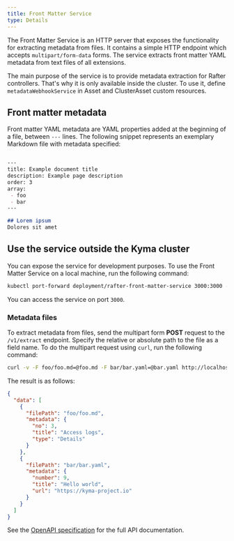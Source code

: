 ```yaml
---
title: Front Matter Service
type: Details
---
```


The Front Matter Service is an HTTP server that exposes the functionality for extracting metadata from files. It contains a simple HTTP endpoint which accepts `multipart/form-data` forms. The service extracts front matter YAML metadata from text files of all extensions.

The main purpose of the service is to provide metadata extraction for Rafter controllers. That's why it is only available inside the cluster. To use it, define `metadataWebhookService` in Asset and ClusterAsset custom resources.

## Front matter metadata

Front matter YAML metadata are YAML properties added at the beginning of a file, between `---` lines. The following snippet represents an exemplary Markdown file with metadata specified:

```markdown

---
title: Example document title
description: Example page description
order: 3
array:
 - foo
 - bar
---

## Lorem ipsum
Dolores sit amet

```

## Use the service outside the Kyma cluster

You can expose the service for development purposes. To use the Front Matter Service on a local machine, run the following command:

```bash
kubectl port-forward deployment/rafter-front-matter-service 3000:3000 -n kyma-system
```

You can access the service on port `3000`.

### Metadata files

To extract metadata from files, send the multipart form **POST** request to the `/v1/extract` endpoint. Specify the relative or absolute path to the file as a field name.
To do the multipart request using `curl`, run the following command:

```bash
curl -v -F foo/foo.md=@foo.md -F bar/bar.yaml=@bar.yaml http://localhost:3000/v1/extract
```

The result is as follows:

```json
{
  "data": [
    {
      "filePath": "foo/foo.md",
      "metadata": {
        "no": 3,
        "title": "Access logs",
        "type": "Details"
      }
    },
    {
      "filePath": "bar/bar.yaml",
      "metadata": {
        "number": 9,
        "title": "Hello world",
        "url": "https://kyma-project.io"
      }
    }
  ]
}
```

See the [OpenAPI specification](./assets/front-matter-service-openapi.yaml) for the full API documentation.
